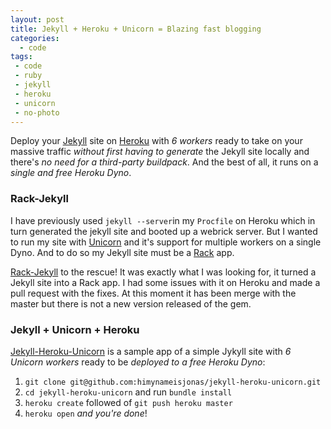 ```yaml
---
layout: post
title: Jekyll + Heroku + Unicorn = Blazing fast blogging
categories:
  - code
tags:
 - code
 - ruby
 - jekyll
 - heroku
 - unicorn
 - no-photo
---
```

Deploy your [Jekyll](http://jekyllrb.com/) site on [Heroku](http://www.heroku.com/) with *6 workers* ready to take on your massive traffic *without first having to generate* the Jekyll site locally and there's *no need for a third-party buildpack*. And the best of all, it runs on a *single and free Heroku Dyno*.

### Rack-Jekyll
I have previously used `jekyll --server`in my `Procfile` on Heroku which in turn generated the jekyll site and booted up a webrick server. But I wanted to run my site with [Unicorn](http://unicorn.bogomips.org/) and it's support for multiple workers on a single Dyno. And to do so my Jekyll site must be a [Rack](http://rack.github.com/) app.

[Rack-Jekyll](https://github.com/adaoraul/rack-jekyll) to the rescue! It was exactly what I was looking for, it turned a Jekyll site into a Rack app. I had some issues with it on Heroku and made a pull request with the fixes. At this moment it has been merge with the master but there is not a new version released of the gem.

### Jekyll + Unicorn + Heroku
[Jekyll-Heroku-Unicorn](https://github.com/himynameisjonas/jekyll-heroku-unicorn) is a sample app of a simple Jykyll site with *6 Unicorn workers* ready to be *deployed to a free Heroku Dyno*:
1. `git clone git@github.com:himynameisjonas/jekyll-heroku-unicorn.git`
2. `cd jekyll-heroku-unicorn` and run `bundle install`
3. `heroku create` followed of `git push heroku master`
4. `heroku open` *and you're done*!